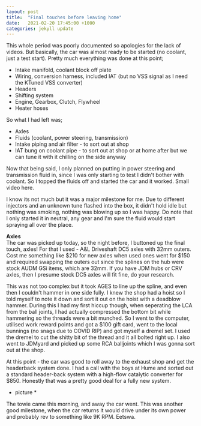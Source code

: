 ```yaml
---
layout: post
title:  "Final touches before leaving home"
date:   2021-02-20 17:45:00 +1000
categories: jekyll update
---
```


This whole period was poorly documented so apologies for the lack of videos. But basically, the car was almost ready to be started (no coolant, just a test start). Pretty much everything was done at this point;
* Intake manifold, coolant block off plate
* Wiring, conversion harness, included IAT (but no VSS signal as I need the KTuned VSS converter)
* Headers 
* Shifting system
* Engine, Gearbox, Clutch, Flywheel
* Heater hoses

So what I had left was;
* Axles
* Fluids (coolant, power steering, transmission)
* Intake piping and air filter - to sort out at shop
* IAT bung on coolant pipe - to sort out at shop or at home after but we can tune it with it chilling on the side anyway

Now that being said, I only planned on putting in power steering and transmission fluid in, since I was only starting to test I didn't bother with coolant. So I topped the fluids off and started the car and it worked. Small video here.


I know its not much but it was a major milestone for me. Due to different injectors and an unknown tune flashed into the box, it didn't hold idle but nothing was smoking, nothing was blowing up so I was happy. Do note that I only started it in neutral, any gear and I'm sure the fluid would start spraying all over the place.

**Axles** <br>
The car was picked up today, so the night before, I buttoned up the final touch, axles! For that I used - A&L Driveshaft DC5 axles with 32mm outers. Cost me something like $210 for new axles when used ones went for $150 and required swapping the outers out since the splines on the hub were stock AUDM GSi items, which are 32mm. If you have JDM hubs or CRV axles, then I presume stock DC5 axles will fit fine, do your research.

This was not too complex but it took AGES to line up the spline, and even then I couldn't hammer in one side fully. I knew the shop had a hoist so I told myself to note it down and sort it out on the hoist with a deadblow hammer. During this I had my first hiccup though, when seperating the LCA from the ball joints, I had actually compressed the bottom bit while hammering so the threads were a bit munched. So I went to the computer, utilised work reward points and got a $100 gift card, went to the local bunnings (no snags due to COVID RIP) and got myself a dremel set. I used the dremel to cut the shitty bit of the thread and it all bolted right up. I also went to JDMyard and picked up some RCA balljoints which I was gonna sort out at the shop.

At this point - the car was good to roll away to the exhaust shop and get the headerback system done. I had a call with the boys at Hume and sorted out a standard header-back system with a high-flow catalytic converter for $850. Honestly that was a pretty good deal for a fully new system.

* picture * 

The towie came this morning, and away the car went. This was another good milestone, when the car returns it would drive under its own power and probably rev to something like 9K RPM. Eetswa.